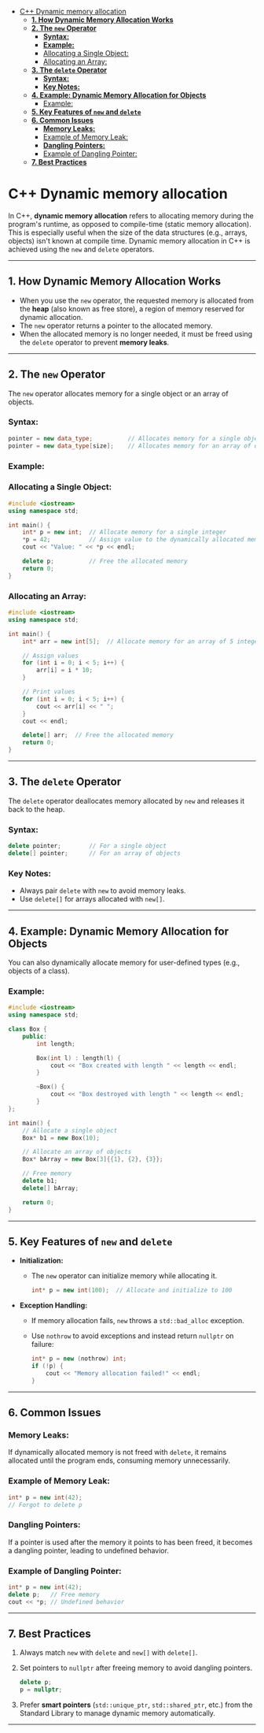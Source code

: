 - [C++ Dynamic memory allocation](#c-dynamic-memory-allocation)
  - [**1. How Dynamic Memory Allocation Works**](#1-how-dynamic-memory-allocation-works)
  - [**2. The `new` Operator**](#2-the-new-operator)
    - [**Syntax:**](#syntax)
    - [**Example:**](#example)
    - [Allocating a Single Object:](#allocating-a-single-object)
    - [Allocating an Array:](#allocating-an-array)
  - [**3. The `delete` Operator**](#3-the-delete-operator)
    - [**Syntax:**](#syntax-1)
    - [**Key Notes:**](#key-notes)
  - [**4. Example: Dynamic Memory Allocation for Objects**](#4-example-dynamic-memory-allocation-for-objects)
    - [Example:](#example-1)
  - [**5. Key Features of `new` and `delete`**](#5-key-features-of-new-and-delete)
  - [**6. Common Issues**](#6-common-issues)
    - [**Memory Leaks:**](#memory-leaks)
    - [Example of Memory Leak:](#example-of-memory-leak)
    - [**Dangling Pointers:**](#dangling-pointers)
    - [Example of Dangling Pointer:](#example-of-dangling-pointer)
  - [**7. Best Practices**](#7-best-practices)

# C++ Dynamic memory allocation

In C++, **dynamic memory allocation** refers to allocating memory during the program's runtime, as opposed to compile-time (static memory allocation). This is especially useful when the size of the data structures (e.g., arrays, objects) isn't known at compile time. Dynamic memory allocation in C++ is achieved using the `new` and `delete` operators.

---

## **1. How Dynamic Memory Allocation Works**

- When you use the `new` operator, the requested memory is allocated from the **heap** (also known as free store), a region of memory reserved for dynamic allocation.
- The `new` operator returns a pointer to the allocated memory.
- When the allocated memory is no longer needed, it must be freed using the `delete` operator to prevent **memory leaks**.

---

## **2. The `new` Operator**

The `new` operator allocates memory for a single object or an array of objects.

### **Syntax:**

```cpp
pointer = new data_type;          // Allocates memory for a single object
pointer = new data_type[size];    // Allocates memory for an array of objects

```

### **Example:**

### Allocating a Single Object:

```cpp
#include <iostream>
using namespace std;

int main() {
    int* p = new int;  // Allocate memory for a single integer
    *p = 42;           // Assign value to the dynamically allocated memory
    cout << "Value: " << *p << endl;

    delete p;          // Free the allocated memory
    return 0;
}

```

### Allocating an Array:

```cpp
#include <iostream>
using namespace std;

int main() {
    int* arr = new int[5];  // Allocate memory for an array of 5 integers

    // Assign values
    for (int i = 0; i < 5; i++) {
        arr[i] = i * 10;
    }

    // Print values
    for (int i = 0; i < 5; i++) {
        cout << arr[i] << " ";
    }
    cout << endl;

    delete[] arr;  // Free the allocated memory
    return 0;
}

```

---

## **3. The `delete` Operator**

The `delete` operator deallocates memory allocated by `new` and releases it back to the heap.

### **Syntax:**

```cpp
delete pointer;        // For a single object
delete[] pointer;      // For an array of objects

```

### **Key Notes:**

- Always pair `delete` with `new` to avoid memory leaks.
- Use `delete[]` for arrays allocated with `new[]`.

---

## **4. Example: Dynamic Memory Allocation for Objects**

You can also dynamically allocate memory for user-defined types (e.g., objects of a class).

### Example:

```cpp
#include <iostream>
using namespace std;

class Box {
    public:
        int length;

        Box(int l) : length(l) {
            cout << "Box created with length " << length << endl;
        }

        ~Box() {
            cout << "Box destroyed with length " << length << endl;
        }
};

int main() {
    // Allocate a single object
    Box* b1 = new Box(10);

    // Allocate an array of objects
    Box* bArray = new Box[3]{{1}, {2}, {3}};

    // Free memory
    delete b1;
    delete[] bArray;

    return 0;
}

```

---

## **5. Key Features of `new` and `delete`**

- **Initialization:**
    - The `new` operator can initialize memory while allocating it.

        ```cpp
        int* p = new int(100);  // Allocate and initialize to 100

        ```

- **Exception Handling:**
    - If memory allocation fails, `new` throws a `std::bad_alloc` exception.
    - Use `nothrow` to avoid exceptions and instead return `nullptr` on failure:

        ```cpp
        int* p = new (nothrow) int;
        if (!p) {
            cout << "Memory allocation failed!" << endl;
        }

        ```


---

## **6. Common Issues**

### **Memory Leaks:**

If dynamically allocated memory is not freed with `delete`, it remains allocated until the program ends, consuming memory unnecessarily.

### Example of Memory Leak:

```cpp
int* p = new int(42);
// Forgot to delete p

```

### **Dangling Pointers:**

If a pointer is used after the memory it points to has been freed, it becomes a dangling pointer, leading to undefined behavior.

### Example of Dangling Pointer:

```cpp
int* p = new int(42);
delete p;   // Free memory
cout << *p; // Undefined behavior

```

---

## **7. Best Practices**

1. Always match `new` with `delete` and `new[]` with `delete[]`.
2. Set pointers to `nullptr` after freeing memory to avoid dangling pointers.

    ```cpp
    delete p;
    p = nullptr;

    ```

3. Prefer **smart pointers** (`std::unique_ptr`, `std::shared_ptr`, etc.) from the Standard Library to manage dynamic memory automatically.

---
